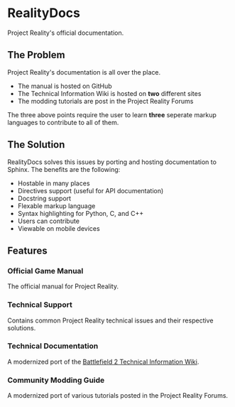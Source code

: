 # RealityDocs

Project Reality's official documentation.

## The Problem 

Project Reality's documentation is all over the place. 

- The manual is hosted on GitHub
- The Technical Information Wiki is hosted on **two** different sites
- The modding tutorials are post in the Project Reality Forums 

The three above points require the user to learn **three** seperate markup languages to contribute to all of them. 

## The Solution 

RealityDocs solves this issues by porting and hosting documentation to Sphinx. The benefits are the following: 

- Hostable in many places
- Directives support (useful for API documentation)
- Docstring support
- Flexable markup language
- Syntax highlighting for Python, C, and C++
- Users can contribute
- Viewable on mobile devices 

## Features 

### Official Game Manual 

The official manual for Project Reality. 

### Technical Support 

Contains common Project Reality technical issues and their respective solutions. 

### Technical Documentation 

A modernized port of the [Battlefield 2 Technical Information Wiki](https://bf2tech.uturista.pt/index.php/Main_Page). 

### Community Modding Guide 

A modernized port of various tutorials posted in the Project Reality Forums.

